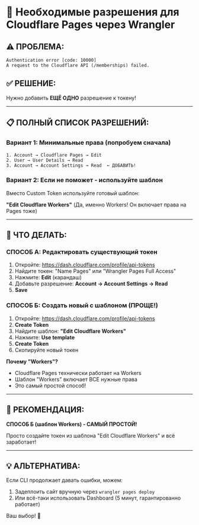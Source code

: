 # 🔑 Необходимые разрешения для Cloudflare Pages через Wrangler

## ⚠️ ПРОБЛЕМА:
```
Authentication error [code: 10000]
A request to the Cloudflare API (/memberships) failed.
```

## ✅ РЕШЕНИЕ:

Нужно добавить **ЕЩЁ ОДНО** разрешение к токену!

---

## 📋 ПОЛНЫЙ СПИСОК РАЗРЕШЕНИЙ:

### **Вариант 1: Минимальные права (попробуем сначала)**

```
1. Account → Cloudflare Pages → Edit
2. User → User Details → Read  
3. Account → Account Settings → Read  ← ДОБАВИТЬ!
```

### **Вариант 2: Если не поможет - используйте шаблон**

Вместо Custom Token используйте готовый шаблон:

**"Edit Cloudflare Workers"** 
(Да, именно Workers! Он включает права на Pages тоже)

---

## 🎯 ЧТО ДЕЛАТЬ:

### **СПОСОБ А: Редактировать существующий токен**

1. Откройте: https://dash.cloudflare.com/profile/api-tokens
2. Найдите токен: "Name Pages" или "Wrangler Pages Full Access"
3. Нажмите: **Edit** (карандаш)
4. Добавьте разрешение: **Account → Account Settings → Read**
5. **Save**

### **СПОСОБ Б: Создать новый с шаблоном (ПРОЩЕ!)**

1. Откройте: https://dash.cloudflare.com/profile/api-tokens
2. **Create Token**
3. Найдите шаблон: **"Edit Cloudflare Workers"**
4. Нажмите: **Use template**
5. **Create Token**
6. Скопируйте новый токен

**Почему "Workers"?**
- Cloudflare Pages технически работает на Workers
- Шаблон "Workers" включает ВСЕ нужные права
- Это самый простой способ!

---

## 🚀 РЕКОМЕНДАЦИЯ:

**СПОСОБ Б (шаблон Workers) - САМЫЙ ПРОСТОЙ!**

Просто создайте токен из шаблона "Edit Cloudflare Workers" и всё заработает!

---

## 💡 АЛЬТЕРНАТИВА:

Если CLI продолжает давать ошибки, можем:
1. Задеплоить сайт вручную через `wrangler pages deploy`
2. Или всё-таки использовать Dashboard (5 минут, гарантированно работает)

Ваш выбор! 🙂
